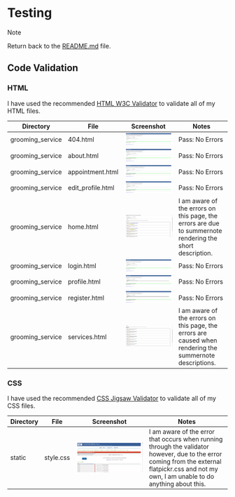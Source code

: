 # Testing

> [!NOTE]  
> Return back to the [README.md](README.md) file.

## Code Validation

### HTML

I have used the recommended [HTML W3C Validator](https://validator.w3.org) to validate all of my HTML files.

| Directory | File | Screenshot                                                                       | Notes                                                                                                    |
| --- | --- |----------------------------------------------------------------------------------|----------------------------------------------------------------------------------------------------------|
| grooming_service | 404.html | ![screenshot](documentation/testing/validation/404-error-validation.png)         | Pass: No Errors                                                                                          |
| grooming_service | about.html | ![screenshot](documentation/testing/validation/about-html-validation.png)        | Pass: No Errors                                                                                          |
| grooming_service | appointment.html | ![screenshot](documentation/testing/validation/appointment-html-validation.png)  | Pass: No Errors                                                                                          |
| grooming_service | edit_profile.html | ![screenshot](documentation/testing/validation/profile-edit-html-validation.png) | Pass: No Errors                                                                                          |
| grooming_service | home.html | ![screenshot](documentation/testing/validation/home-html-validation.png)         | I am aware of the errors on this page, the errors are due to summernote rendering the short description. |
| grooming_service | login.html | ![screenshot](documentation/testing/validation/login-html-validation.png)        | Pass: No Errors                                                                                          |
| grooming_service | profile.html | ![screenshot](documentation/testing/validation/profile-html-validation.png) | Pass: No Errors |                                                                                         |
| grooming_service | register.html | ![screenshot](documentation/testing/validation/register-html-validation.png)     | Pass: No Errors                                                                                          |
| grooming_service | services.html | ![screenshot](documentation/testing/validation/services-html-validation.png)     | I am aware of the errors on this page, the errors are caused when rendering the summernote descriptions. |

### CSS

I have used the recommended [CSS Jigsaw Validator](https://jigsaw.w3.org/css-validator) to validate all of my CSS files.

| Directory | File | Screenshot | Notes                                                                                                                                                                                          |
| --- | --- | --- |------------------------------------------------------------------------------------------------------------------------------------------------------------------------------------------------|
| static | style.css | ![screenshot](documentation/testing/validation/css-validation.png) | I am aware of the error that occurs when running through the validator however, due to the error coming from the external flatpickr.css and not my own, I am unable to do anything about this. |
